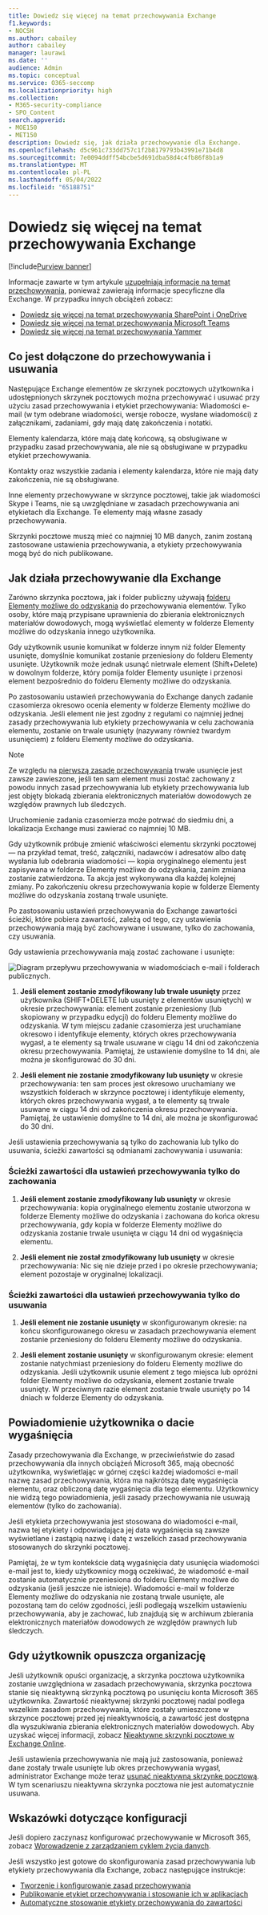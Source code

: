 ```yaml
---
title: Dowiedz się więcej na temat przechowywania Exchange
f1.keywords:
- NOCSH
ms.author: cabailey
author: cabailey
manager: laurawi
ms.date: ''
audience: Admin
ms.topic: conceptual
ms.service: O365-seccomp
ms.localizationpriority: high
ms.collection:
- M365-security-compliance
- SPO_Content
search.appverid:
- MOE150
- MET150
description: Dowiedz się, jak działa przechowywanie dla Exchange.
ms.openlocfilehash: d5c961c733dd757c1f2b8179793b43991e71b4d8
ms.sourcegitcommit: 7e0094ddff54bcbe5d691dba58d4c4fb86f8b1a9
ms.translationtype: MT
ms.contentlocale: pl-PL
ms.lasthandoff: 05/04/2022
ms.locfileid: "65188751"
---
```

# <a name="learn-about-retention-for-exchange"></a>Dowiedz się więcej na temat przechowywania Exchange

[!include[Purview banner](../includes/purview-rebrand-banner.md)]

Informacje zawarte w tym artykule [uzupełniają informacje na temat przechowywania](retention.md), ponieważ zawierają informacje specyficzne dla Exchange.  W przypadku innych obciążeń zobacz:

- [Dowiedz się więcej na temat przechowywania SharePoint i OneDrive](retention-policies-sharepoint.md)
- [Dowiedz się więcej na temat przechowywania Microsoft Teams](retention-policies-teams.md)
- [Dowiedz się więcej na temat przechowywania Yammer](retention-policies-yammer.md)

## <a name="whats-included-for-retention-and-deletion"></a>Co jest dołączone do przechowywania i usuwania

Następujące Exchange elementów ze skrzynek pocztowych użytkownika i udostępnionych skrzynek pocztowych można przechowywać i usuwać przy użyciu zasad przechowywania i etykiet przechowywania: Wiadomości e-mail (w tym odebrane wiadomości, wersje robocze, wysłane wiadomości) z załącznikami, zadaniami, gdy mają datę zakończenia i notatki. 

Elementy kalendarza, które mają datę końcową, są obsługiwane w przypadku zasad przechowywania, ale nie są obsługiwane w przypadku etykiet przechowywania.

Kontakty oraz wszystkie zadania i elementy kalendarza, które nie mają daty zakończenia, nie są obsługiwane.

Inne elementy przechowywane w skrzynce pocztowej, takie jak wiadomości Skype i Teams, nie są uwzględniane w zasadach przechowywania ani etykietach dla Exchange. Te elementy mają własne zasady przechowywania.

Skrzynki pocztowe muszą mieć co najmniej 10 MB danych, zanim zostaną zastosowane ustawienia przechowywania, a etykiety przechowywania mogą być do nich publikowane.

## <a name="how-retention-works-for-exchange"></a>Jak działa przechowywanie dla Exchange

Zarówno skrzynka pocztowa, jak i folder publiczny używają [folderu Elementy możliwe do odzyskania](/exchange/security-and-compliance/recoverable-items-folder/recoverable-items-folder) do przechowywania elementów. Tylko osoby, które mają przypisane uprawnienia do zbierania elektronicznych materiałów dowodowych, mogą wyświetlać elementy w folderze Elementy możliwe do odzyskania innego użytkownika.
  
Gdy użytkownik usunie komunikat w folderze innym niż folder Elementy usunięte, domyślnie komunikat zostanie przeniesiony do folderu Elementy usunięte. Użytkownik może jednak usunąć nietrwale element (Shift+Delete) w dowolnym folderze, który pomija folder Elementy usunięte i przenosi element bezpośrednio do folderu Elementy możliwe do odzyskania.
  
Po zastosowaniu ustawień przechowywania do Exchange danych zadanie czasomierza okresowo ocenia elementy w folderze Elementy możliwe do odzyskania. Jeśli element nie jest zgodny z regułami co najmniej jednej zasady przechowywania lub etykiety przechowywania w celu zachowania elementu, zostanie on trwale usunięty (nazywany również twardym usunięciem) z folderu Elementy możliwe do odzyskania.

> [!NOTE]
> Ze względu na [pierwszą zasadę przechowywania](retention.md#the-principles-of-retention-or-what-takes-precedence) trwałe usunięcie jest zawsze zawieszone, jeśli ten sam element musi zostać zachowany z powodu innych zasad przechowywania lub etykiety przechowywania lub jest objęty blokadą zbierania elektronicznych materiałów dowodowych ze względów prawnych lub śledczych.

Uruchomienie zadania czasomierza może potrwać do siedmiu dni, a lokalizacja Exchange musi zawierać co najmniej 10 MB.
  
Gdy użytkownik próbuje zmienić właściwości elementu skrzynki pocztowej — na przykład temat, treść, załączniki, nadawców i adresatów albo datę wysłania lub odebrania wiadomości — kopia oryginalnego elementu jest zapisywana w folderze Elementy możliwe do odzyskania, zanim zmiana zostanie zatwierdzona. Ta akcja jest wykonywana dla każdej kolejnej zmiany. Po zakończeniu okresu przechowywania kopie w folderze Elementy możliwe do odzyskania zostaną trwale usunięte.

Po zastosowaniu ustawień przechowywania do Exchange zawartości ścieżki, które pobiera zawartość, zależą od tego, czy ustawienia przechowywania mają być zachowywane i usuwane, tylko do zachowania, czy usuwania.

Gdy ustawienia przechowywania mają zostać zachowane i usunięte:

![Diagram przepływu przechowywania w wiadomościach e-mail i folderach publicznych.](../media/88f174cc-bbf4-4305-93d7-0515f496c8f9.png)

1. **Jeśli element zostanie zmodyfikowany lub trwale usunięty** przez użytkownika (SHIFT+DELETE lub usunięty z elementów usuniętych) w okresie przechowywania: element zostanie przeniesiony (lub skopiowany w przypadku edycji) do folderu Elementy możliwe do odzyskania. W tym miejscu zadanie czasomierza jest uruchamiane okresowo i identyfikuje elementy, których okres przechowywania wygasł, a te elementy są trwale usuwane w ciągu 14 dni od zakończenia okresu przechowywania. Pamiętaj, że ustawienie domyślne to 14 dni, ale można je skonfigurować do 30 dni.

2. **Jeśli element nie zostanie zmodyfikowany lub usunięty** w okresie przechowywania: ten sam proces jest okresowo uruchamiany we wszystkich folderach w skrzynce pocztowej i identyfikuje elementy, których okres przechowywania wygasł, a te elementy są trwale usuwane w ciągu 14 dni od zakończenia okresu przechowywania. Pamiętaj, że ustawienie domyślne to 14 dni, ale można je skonfigurować do 30 dni. 

Jeśli ustawienia przechowywania są tylko do zachowania lub tylko do usuwania, ścieżki zawartości są odmianami zachowywania i usuwania:

### <a name="content-paths-for-retain-only-retention-settings"></a>Ścieżki zawartości dla ustawień przechowywania tylko do zachowania

1. **Jeśli element zostanie zmodyfikowany lub usunięty** w okresie przechowywania: kopia oryginalnego elementu zostanie utworzona w folderze Elementy możliwe do odzyskania i zachowana do końca okresu przechowywania, gdy kopia w folderze Elementy możliwe do odzyskania zostanie trwale usunięta w ciągu 14 dni od wygaśnięcia elementu. 

2. **Jeśli element nie został zmodyfikowany lub usunięty** w okresie przechowywania: Nic się nie dzieje przed i po okresie przechowywania; element pozostaje w oryginalnej lokalizacji.

### <a name="content-paths-for-delete-only-retention-settings"></a>Ścieżki zawartości dla ustawień przechowywania tylko do usuwania

1. **Jeśli element nie zostanie usunięty** w skonfigurowanym okresie: na końcu skonfigurowanego okresu w zasadach przechowywania element zostanie przeniesiony do folderu Elementy możliwe do odzyskania. 

2. **Jeśli element zostanie usunięty** w skonfigurowanym okresie: element zostanie natychmiast przeniesiony do folderu Elementy możliwe do odzyskania. Jeśli użytkownik usunie element z tego miejsca lub opróżni folder Elementy możliwe do odzyskania, element zostanie trwale usunięty. W przeciwnym razie element zostanie trwale usunięty po 14 dniach w folderze Elementy do odzyskania. 

## <a name="user-notification-of-expiry-date"></a>Powiadomienie użytkownika o dacie wygaśnięcia

Zasady przechowywania dla Exchange, w przeciwieństwie do zasad przechowywania dla innych obciążeń Microsoft 365, mają obecność użytkownika, wyświetlając w górnej części każdej wiadomości e-mail nazwę zasad przechowywania, która ma najkrótszą datę wygaśnięcia elementu, oraz obliczoną datę wygaśnięcia dla tego elementu. Użytkownicy nie widzą tego powiadomienia, jeśli zasady przechowywania nie usuwają elementów (tylko do zachowania).

Jeśli etykieta przechowywania jest stosowana do wiadomości e-mail, nazwa tej etykiety i odpowiadająca jej data wygaśnięcia są zawsze wyświetlane i zastąpią nazwę i datę z wszelkich zasad przechowywania stosowanych do skrzynki pocztowej.

Pamiętaj, że w tym kontekście datą wygaśnięcia daty usunięcia wiadomości e-mail jest to, kiedy użytkownicy mogą oczekiwać, że wiadomość e-mail zostanie automatycznie przeniesiona do folderu Elementy możliwe do odzyskania (jeśli jeszcze nie istnieje). Wiadomości e-mail w folderze Elementy możliwe do odzyskania nie zostaną trwale usunięte, ale pozostaną tam do celów zgodności, jeśli podlegają wszelkim ustawieniu przechowywania, aby je zachować, lub znajdują się w archiwum zbierania elektronicznych materiałów dowodowych ze względów prawnych lub śledczych.

## <a name="when-a-user-leaves-the-organization"></a>Gdy użytkownik opuszcza organizację 

Jeśli użytkownik opuści organizację, a skrzynka pocztowa użytkownika zostanie uwzględniona w zasadach przechowywania, skrzynka pocztowa stanie się nieaktywną skrzynką pocztową po usunięciu konta Microsoft 365 użytkownika. Zawartość nieaktywnej skrzynki pocztowej nadal podlega wszelkim zasadom przechowywania, które zostały umieszczone w skrzynce pocztowej przed jej nieaktywnością, a zawartość jest dostępna dla wyszukiwania zbierania elektronicznych materiałów dowodowych. Aby uzyskać więcej informacji, zobacz [Nieaktywne skrzynki pocztowe w Exchange Online](inactive-mailboxes-in-office-365.md).

Jeśli ustawienia przechowywania nie mają już zastosowania, ponieważ dane zostały trwale usunięte lub okres przechowywania wygasł, administrator Exchange może teraz [usunąć nieaktywną skrzynkę pocztową](delete-an-inactive-mailbox.md). W tym scenariuszu nieaktywna skrzynka pocztowa nie jest automatycznie usuwana.

## <a name="configuration-guidance"></a>Wskazówki dotyczące konfiguracji

Jeśli dopiero zaczynasz konfigurować przechowywanie w Microsoft 365, zobacz [Wprowadzenie z zarządzaniem cyklem życia danych](get-started-with-data-lifecycle-management.md).

Jeśli wszystko jest gotowe do skonfigurowania zasad przechowywania lub etykiety przechowywania dla Exchange, zobacz następujące instrukcje:
- [Tworzenie i konfigurowanie zasad przechowywania](create-retention-policies.md)
- [Publikowanie etykiet przechowywania i stosowanie ich w aplikacjach](create-apply-retention-labels.md)
- [Automatyczne stosowanie etykiety przechowywania do zawartości](apply-retention-labels-automatically.md)
